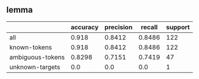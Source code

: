 
## lemma

|                  | accuracy | precision | recall | support |
|------------------|----------|-----------|--------|---------|
| all              | 0.918    | 0.8412    | 0.8486 | 122     |
| known-tokens     | 0.918    | 0.8412    | 0.8486 | 122     |
| ambiguous-tokens | 0.8298   | 0.7151    | 0.7419 | 47      |
| unknown-targets  | 0.0      | 0.0       | 0.0    | 1       |

